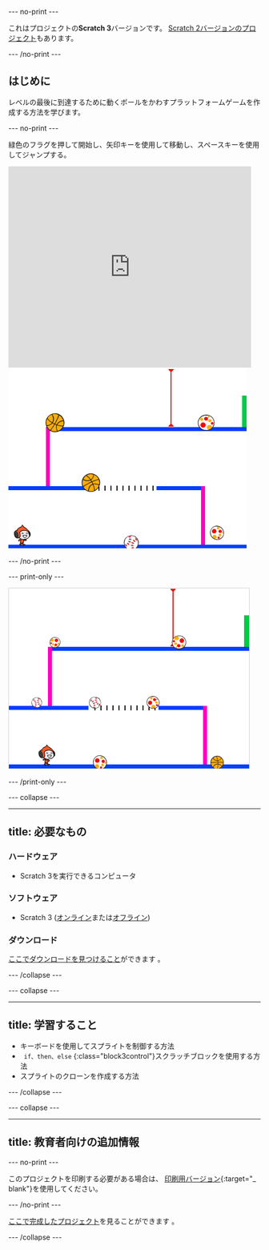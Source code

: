 \--- no-print \---

これはプロジェクトの**Scratch 3**バージョンです。 [Scratch 2バージョンのプロジェクト](https://projects.raspberrypi.org/en/projects/dodgeball-scratch2)もあります。

\--- /no-print \---

## はじめに

レベルの最後に到達するために動くボールをかわすプラットフォームゲームを作成する方法を学びます。

\--- no-print \---

緑色のフラグを押して開始し、矢印キーを使用して移動し、<kbd>スペース</kbd>キーを使用してジャンプする。

<div class="scratch-preview">
  <iframe allowtransparency="true" width="485" height="402" src="https://scratch.mit.edu/projects/embed/251809924/?autostart=false" frameborder="0" scrolling="no"></iframe>
  <img src="images/dodge-final.png">
</div>

\--- /no-print \---

\--- print-only \---

![ドッジボールゲームがプレイされています](images/dodgeball-showcase.png)

\--- /print-only \---

\--- collapse \---

* * *

## title: 必要なもの

### ハードウェア

+ Scratch 3を実行できるコンピュータ

### ソフトウェア

+ Scratch 3 ([オンライン](https://scratch.mit.edu/projects/editor/)または[オフライン](https://scratch.mit.edu/download/))

### ダウンロード

[ここでダウンロードを見つけること](http://rpf.io/p/en/dodgeball-go)ができます 。

\--- /collapse \---

\--- collapse \---

* * *

## title: 学習すること

+ キーボードを使用してスプライトを制御する方法
+ ` if、then、else` {:class="block3control"}スクラッチブロックを使用する方法
+ スプライトのクローンを作成する方法

\--- /collapse \---

\--- collapse \---

* * *

## title: 教育者向けの追加情報

\--- no-print \---

このプロジェクトを印刷する必要がある場合は、 [印刷用バージョン](https://projects.raspberrypi.org/en/projects/dodgeball/print){:target="_ blank"}を使用してください。

\--- /no-print \---

[ここで完成したプロジェクト](http://rpf.io/p/en/dodgeball-get)を見ることができます 。

\--- /collapse \---
